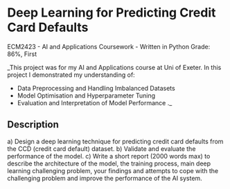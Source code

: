 # Deep Learning for Predicting Credit Card Defaults
ECM2423 - AI and Applications Coursework - Written in Python
Grade: 86%, First

_This project was for my AI and Applications course at Uni of Exeter. In this project I demonstrated my understanding of:
  - Data Preprocessing and Handling Imbalanced Datasets
  - Model Optimisation and Hyperparameter Tuning
  - Evaluation and Interpretation of Model Performance
._

## Description
a) Design a deep learning technique for predicting credit card
defaults from the CCD (credit card default) dataset.
b) Validate and evaluate the performance of the model.
c) Write a short report (2000 words max) to describe the
architecture of the model, the training process, main deep
learning challenging problem, your findings and attempts to
cope with the challenging problem and improve the
performance of the AI system. 

